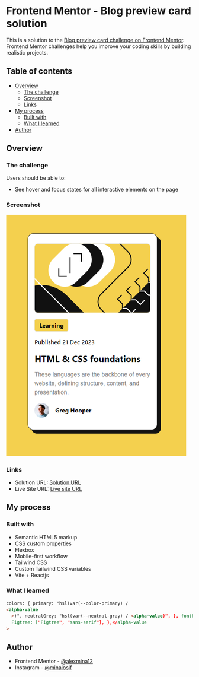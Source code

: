 # Frontend Mentor - Blog preview card solution

This is a solution to the [Blog preview card challenge on Frontend Mentor](https://www.frontendmentor.io/challenges/blog-preview-card-ckPaj01IcS). Frontend Mentor challenges help you improve your coding skills by building realistic projects.

## Table of contents

- [Overview](#overview)
  - [The challenge](#the-challenge)
  - [Screenshot](#screenshot)
  - [Links](#links)
- [My process](#my-process)
  - [Built with](#built-with)
  - [What I learned](#what-i-learned)
- [Author](#author)

## Overview

### The challenge

Users should be able to:

- See hover and focus states for all interactive elements on the page

### Screenshot

![Screenshot](./src/assets/screenshot.PNG)

### Links

- Solution URL: [Solution URL](https://github.com/alexmina12/FrontEnd-Mentor-Blog.git)
- Live Site URL: [Live site URL](https://front-end-mentor-blog-alexmina12.vercel.app/)

## My process

### Built with

- Semantic HTML5 markup
- CSS custom properties
- Flexbox
- Mobile-first workflow
- Tailwind CSS
- Custom Tailwind CSS variables
- Vite + Reactjs

### What I learned

```html
colors: { primary: "hsl(var(--color-primary) /
<alpha-value
  >)", neutralGrey: "hsl(var(--neutral-gray) / <alpha-value)", }, fontFamily: {
  Figtree: ["Figtree", "sans-serif"], },</alpha-value
>
```

## Author

- Frontend Mentor - [@alexmina12](https://www.frontendmentor.io/profile/alexmina12)
- Instagram - [@minaiosif](https://www.instagram.com/minaiosif/)
